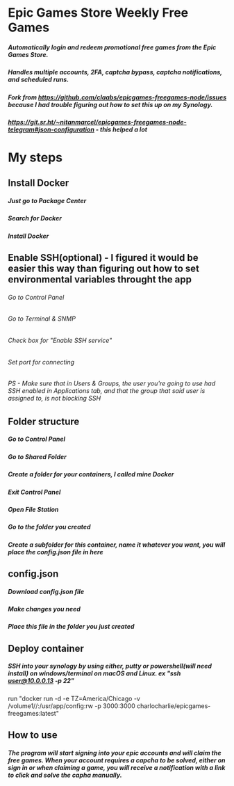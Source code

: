 # Epic Games Store Weekly Free Games

##### Automatically login and redeem promotional free games from the Epic Games Store.
##### Handles multiple accounts, 2FA, captcha bypass, captcha notifications, and scheduled runs.


##### Fork from https://github.com/claabs/epicgames-freegames-node/issues because I had trouble figuring out how to set this up on my Synology. 
##### https://git.sr.ht/~nitanmarcel/epicgames-freegames-node-telegram#json-configuration - this helped a lot

# My steps

## Install Docker
#####   Just go to Package Center
#####   Search for Docker
#####   Install Docker

## Enable SSH(optional) - I figured it would be easier this way than figuring out how to set environmental variables throught the app
######   Go to Control Panel
######   Go to Terminal & SNMP
######   Check box for "Enable SSH service"
######   Set port for connecting
######   PS - Make sure that in Users & Groups, the user you're going to use had SSH enabled in Applications tab, and that the group that said user is assigned to, is not blocking SSH

## Folder structure
#####   Go to Control Panel
#####   Go to Shared Folder
#####   Create a folder for your containers, I called mine Docker
#####   Exit Control Panel
#####   Open File Station
#####   Go to the folder you created
#####   Create a subfolder for this container, name it whatever you want, you will place the config.json file in here 
  
## config.json
#####   Download config.json file
#####   Make changes you need
#####   Place this file in the folder you just created

## Deploy container
##### SSH into your synology by using either, putty or powershell(will need install) on windows/terminal on macOS and Linux. ex "ssh user@10.0.0.13 -p 22"
run "docker run -d -e TZ=America/Chicago -v /volume1/<docker folder name>/<container folder name>:/usr/app/config:rw -p 3000:3000 charlocharlie/epicgames-freegames:latest"

## How to use
##### The program will start signing into your epic accounts and will claim the free games. When your account requires a capcha to be solved, either on sign in or when claiming a game, you will receive a notification with a link to click and solve the capha manually.
